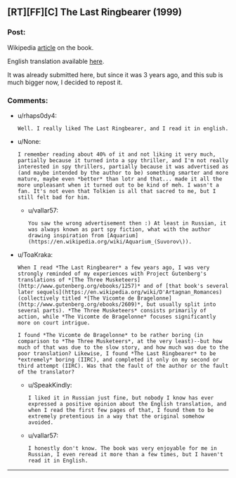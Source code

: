 ## [RT][FF][C] The Last Ringbearer (1999)

### Post:

Wikipedia [article](https://en.wikipedia.org/wiki/The_Last_Ringbearer) on the book.

English translation available [here](http://www.tenseg.net/press/lastringbearer).

It was already submitted here, but since it was 3 years ago, and this sub is much bigger now, I decided to repost it.

### Comments:

- u/rhaps0dy4:
  ```
  Well. I really liked The Last Ringbearer, and I read it in english.
  ```

- u/None:
  ```
  I remember reading about 40% of it and not liking it very much, partially because it turned into a spy thriller, and I'm not really interested in spy thrillers, partially because it was advertised as (and maybe intended by the author to be) something smarter and more mature, maybe even *better* than lotr and that... made it all the more unpleasant when it turned out to be kind of meh. I wasn't a fan. It's not even that Tolkien is all that sacred to me, but I still felt bad for him.
  ```

  - u/vallar57:
    ```
    You saw the wrong advertisement then :) At least in Russian, it was always known as part spy fiction, what with the author drawing inspiration from [Aquarium](https://en.wikipedia.org/wiki/Aquarium_(Suvorov\)).
    ```

- u/ToaKraka:
  ```
  When I read *The Last Ringbearer* a few years ago, I was very strongly reminded of my experiences with Project Gutenberg's translations of *[The Three Musketeers](http://www.gutenberg.org/ebooks/1257)* and of [that book's several later sequels](https://en.wikipedia.org/wiki/D'Artagnan_Romances) (collectively titled *[The Vicomte de Bragelonne](http://www.gutenberg.org/ebooks/2609)*, but usually split into several parts). *The Three Musketeers* consists primarily of action, while *The Vicomte de Bragelonne* focuses significantly more on court intrigue.

  I found *The Vicomte de Bragelonne* to be rather boring (in comparison to *The Three Musketeers*, at the very least)--but how much of that was due to the slow story, and how much was due to the poor translation? Likewise, I found *The Last Ringbearer* to be *extremely* boring (IIRC), and completed it only on my second or third attempt (IIRC). Was that the fault of the author or the fault of the translator?
  ```

  - u/SpeakKindly:
    ```
    I liked it in Russian just fine, but nobody I know has ever expressed a positive opinion about the English translation, and when I read the first few pages of that, I found them to be extremely pretentious in a way that the original somehow avoided.
    ```

  - u/vallar57:
    ```
    I honestly don't know. The book was very enjoyable for me in Russian, I even reread it more than a few times, but I haven't read it in English.
    ```

---

